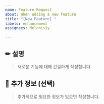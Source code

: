 ```yaml
---
name: Feature Request
about: When adding a new feature
title: "[New Feature] "
labels: enhancement
assignees: Melonisjy

---
```


## ✏ 설명

> 새로운 기능에 대해 간결하게 작성합니다.

## 🔗 추가 정보 (선택)

> 추가적으로 필요한 정보가 있으면 작성합니다.
